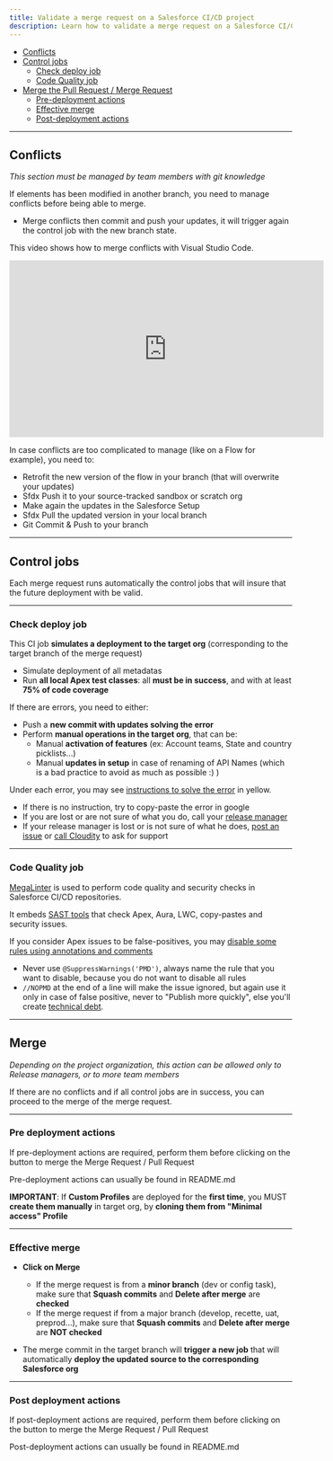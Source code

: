 ```yaml
---
title: Validate a merge request on a Salesforce CI/CD project
description: Learn how to validate a merge request on a Salesforce CI/CD project
---
```

<!-- markdownlint-disable MD013 -->

- [Conflicts](#conflicts)
- [Control jobs](#control-jobs)
  - [Check deploy job](#check-deploy-job)
  - [Code Quality job](#code-quality-job)
- [Merge the Pull Request / Merge Request](#merge)
  - [Pre-deployment actions](#pre-deployment-actions)
  - [Effective merge](#effective-merge)
  - [Post-deployment actions](#pre-deployment-actions)

___

## Conflicts

_This section must be managed by team members with git knowledge_

If elements has been modified in another branch, you need to manage conflicts before being able to merge.

- Merge conflicts then commit and push your updates, it will trigger again the control job with the new branch state.

This video shows how to merge conflicts with Visual Studio Code.

<div style="text-align:center"><iframe width="560" height="315" src="https://www.youtube.com/embed/lz5OuKzvadQ" title="YouTube video player" frameborder="0" allow="accelerometer; autoplay; clipboard-write; encrypted-media; gyroscope; picture-in-picture; web-share" allowfullscreen></iframe></div>

In case conflicts are too complicated to manage (like on a Flow for example), you need to:

- Retrofit the new version of the flow in your branch (that will overwrite your updates)
- Sfdx Push it to your source-tracked sandbox or scratch org
- Make again the updates in the Salesforce Setup
- Sfdx Pull the updated version in your local branch
- Git Commit & Push to your branch

___

## Control jobs

Each merge request runs automatically the control jobs that will insure that the future deployment with be valid.

___

### Check deploy job

This CI job **simulates a deployment to the target org** (corresponding to the target branch of the merge request)

- Simulate deployment of all metadatas
- Run **all local Apex test classes**: all **must be in success**, and with at least **75% of code coverage**

If there are errors, you need to either:

- Push a **new commit with updates solving the error**
- Perform **manual operations in the target org**, that can be:
  - Manual **activation of features** (ex: Account teams, State and country picklists...)
  - Manual **updates in setup** in case of renaming of API Names (which is a bad practice to avoid as much as possible :) )

Under each error, you may see [instructions to solve the error](https://sfdx-hardis.cloudity.com/deployTips/) in yellow.

- If there is no instruction, try to copy-paste the error in google
- If you are lost or are not sure of what you do, call your [release manager](salesforce-ci-cd-release-home.md)
- If your release manager is lost or is not sure of what he does, [post an issue](https://github.com/hardisgroupcom/sfdx-hardis/issues) or [call Cloudity](https://cloudity.com/) to ask for support

___

### Code Quality job

[MegaLinter](https://megalinter.io/latest/) is used to perform code quality and security checks in Salesforce CI/CD repositories.

It embeds [SAST tools](https://megalinter.io/latest/flavors/salesforce/) that check Apex, Aura, LWC, copy-pastes and security issues.

If you consider Apex issues to be false-positives, you may [disable some rules using annotations and comments](https://pmd.github.io/latest/pmd_userdocs_suppressing_warnings.html)

- Never use `@SuppressWarnings('PMD')`, always name the rule that you want to disable, because you do not want to disable all rules
- `//NOPMD` at the end of a line will make the issue ignored, but again use it only in case of false positive, never to "Publish more quickly", else you'll create [technical debt](https://en.wikipedia.org/wiki/Technical_debt).

___

## Merge

_Depending on the project organization, this action can be allowed only to Release managers, or to more team members_

If there are no conflicts and if all control jobs are in success, you can proceed to the merge of the merge request.

___

### Pre deployment actions

If pre-deployment actions are required, perform them before clicking on the button to merge the Merge Request / Pull Request

Pre-deployment actions can usually be found in README.md

**IMPORTANT**: If **Custom Profiles** are deployed for the **first time**, you MUST **create them manually** in target org, by **cloning them from "Minimal access" Profile**

___

### Effective merge

- **Click on Merge**
  - If the merge request is from a **minor branch** (dev or config task), make sure that **Squash commits** and **Delete after merge** are **checked**
  - If the merge request if from a major branch (develop, recette, uat, preprod...), make sure that **Squash commits** and **Delete after merge** are **NOT checked**

- The merge commit in the target branch will **trigger a new job** that will automatically **deploy the updated source to the corresponding Salesforce org**

___

### Post deployment actions

If post-deployment actions are required, perform them before clicking on the button to merge the Merge Request / Pull Request

Post-deployment actions can usually be found in README.md
